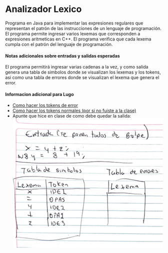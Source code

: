 # Analizador Lexico

Programa en Java para implementar las expresiones regulares que representan el patrón de las instrucciones de un lenguaje de programación. El programa permite ingresar varios lexemas que corresponden a expresiones aritmeticas en C++. El programa verifica que cada lexema cumpla con el patrón del lenguaje de programación.

#### Notas adicionales sobre entradas y salidas esperadas
El programa permitirá ingresar varias cadenas a la vez, y como salida genera una tabla de simbolos donde se visualizan los lexemas y los tokens, asi como una tabla de errores donde se visualizan el lexema que genera el error.

#### Informacion adicional para Lugo
+ [Como hacer los tokens de error](https://drive.google.com/open?id=1ZMFsDPFu0uCkqSe7WkhR5SwxjhEPyi5l)
+ [Como hacer los tokens normales (por si no fuiste a la clase)](https://drive.google.com/open?id=1zpympdkJSz5FdZ3Kb_IHILJ2rYJkRrCI)
+ Apunte que hice en clase de como debe quedar la salida:
![Tabla ejemplo](https://github.com/gggiovanny/AnalizadorLexico/blob/master/img/tabla_ejemplo.jpg?raw=true)
